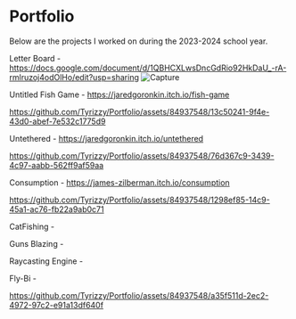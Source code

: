 # Portfolio
Below are the projects I worked on during the 2023-2024 school year.

Letter Board - https://docs.google.com/document/d/1QBHCXLwsDncGdRio92HkDaU_-rA-rmlruzoj4odOlHo/edit?usp=sharing
![Capture](https://github.com/Tyrizzy/Portfolio/assets/84937548/7b086783-1be4-4c90-a7f1-78f10e72315b)

Untitled Fish Game - https://jaredgoronkin.itch.io/fish-game

https://github.com/Tyrizzy/Portfolio/assets/84937548/13c50241-9f4e-43d0-abef-7e532c1775d9

Untethered - https://jaredgoronkin.itch.io/untethered

https://github.com/Tyrizzy/Portfolio/assets/84937548/76d367c9-3439-4c97-aabb-562ff9af59aa

Consumption - https://james-zilberman.itch.io/consumption

https://github.com/Tyrizzy/Portfolio/assets/84937548/1298ef85-14c9-45a1-ac76-fb22a9ab0c71

CatFishing - 

Guns Blazing - 

Raycasting Engine - 

Fly-Bi - 

https://github.com/Tyrizzy/Portfolio/assets/84937548/a35f511d-2ec2-4972-97c2-e91a13df640f

